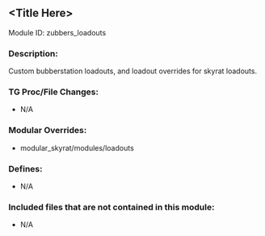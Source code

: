 ## \<Title Here> <!--Title of your addition.-->

Module ID: zubbers_loadouts

### Description:

Custom bubberstation loadouts, and loadout overrides for skyrat loadouts.

### TG Proc/File Changes:

- N/A

### Modular Overrides:

- modular_skyrat/modules/loadouts

### Defines:

- N/A

### Included files that are not contained in this module:

- N/A
